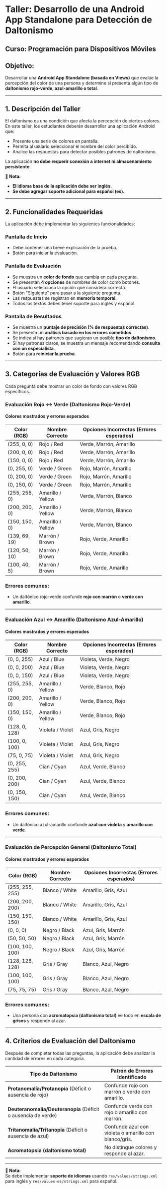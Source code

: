 # **Taller: Desarrollo de una Android App Standalone para Detección de Daltonismo**  

## **Curso:** Programación para Dispositivos Móviles  
## **Objetivo:**  
Desarrollar una **Android App Standalone (basada en Views)** que evalúe la percepción del color de una persona y determine si presenta algún tipo de **daltonismo rojo-verde, azul-amarillo o total**.  

---

## **1. Descripción del Taller**  
El daltonismo es una condición que afecta la percepción de ciertos colores. En este taller, los estudiantes deberán desarrollar una aplicación Android que:  
- Presente una serie de colores en pantalla.  
- Permita al usuario seleccionar el nombre del color percibido.  
- Analice las respuestas para detectar posibles patrones de daltonismo.  

La aplicación **no debe requerir conexión a internet ni almacenamiento persistente**.  

**📌 Nota:**  
- **El idioma base de la aplicación debe ser inglés.**  
- **Se debe agregar soporte adicional para español (es).**  

---

## **2. Funcionalidades Requeridas**  
La aplicación debe implementar las siguientes funcionalidades:  

### **Pantalla de Inicio**
- Debe contener una breve explicación de la prueba.  
- Botón para iniciar la evaluación.  

### **Pantalla de Evaluación**
- Se muestra un **color de fondo** que cambia en cada pregunta.  
- Se presentan **4 opciones** de nombres de color como botones.  
- El usuario selecciona la opción que considera correcta.  
- Botón "Siguiente" para pasar a la siguiente pregunta.  
- Las respuestas se registran en **memoria temporal**.  
- Todos los textos deben tener soporte para inglés y español.  

### **Pantalla de Resultados**
- Se muestra un **puntaje de precisión (% de respuestas correctas)**.  
- Se presenta un **análisis basado en los errores cometidos**.  
- Se indica si hay patrones que sugieran un posible **tipo de daltonismo**.  
- Si hay patrones claros, se muestra un mensaje recomendando **consulta con un especialista**.  
- Botón para **reiniciar la prueba**.  

---

## **3. Categorías de Evaluación y Valores RGB**  
Cada pregunta debe mostrar un color de fondo con valores RGB específicos.  

### **Evaluación Rojo ↔ Verde (Daltonismo Rojo-Verde)**
#### **Colores mostrados y errores esperados**  

| Color (RGB) | Nombre Correcto | Opciones Incorrectas (Errores esperados) |
|------------|----------------|--------------------------------|
| (255, 0, 0) | Rojo / Red | Verde, Marrón, Amarillo |
| (200, 0, 0) | Rojo / Red | Verde, Marrón, Amarillo |
| (150, 0, 0) | Rojo / Red | Verde, Marrón, Amarillo |
| (0, 255, 0) | Verde / Green | Rojo, Marrón, Amarillo |
| (0, 200, 0) | Verde / Green | Rojo, Marrón, Amarillo |
| (0, 150, 0) | Verde / Green | Rojo, Marrón, Amarillo |
| (255, 255, 0) | Amarillo / Yellow | Verde, Marrón, Blanco |
| (200, 200, 0) | Amarillo / Yellow | Verde, Marrón, Blanco |
| (150, 150, 0) | Amarillo / Yellow | Verde, Marrón, Blanco |
| (139, 69, 19) | Marrón / Brown | Rojo, Verde, Amarillo |
| (120, 50, 10) | Marrón / Brown | Rojo, Verde, Amarillo |
| (100, 40, 5) | Marrón / Brown | Rojo, Verde, Amarillo |

### **Errores comunes:**  
- Un daltónico rojo-verde confunde **rojo con marrón** o **verde con amarillo**.  

---

### **Evaluación Azul ↔ Amarillo (Daltonismo Azul-Amarillo)**
#### **Colores mostrados y errores esperados**  

| Color (RGB) | Nombre Correcto | Opciones Incorrectas (Errores esperados) |
|------------|----------------|--------------------------------|
| (0, 0, 255) | Azul / Blue | Violeta, Verde, Negro |
| (0, 0, 200) | Azul / Blue | Violeta, Verde, Negro |
| (0, 0, 150) | Azul / Blue | Violeta, Verde, Negro |
| (255, 255, 0) | Amarillo / Yellow | Verde, Blanco, Rojo |
| (200, 200, 0) | Amarillo / Yellow | Verde, Blanco, Rojo |
| (150, 150, 0) | Amarillo / Yellow | Verde, Blanco, Rojo |
| (128, 0, 128) | Violeta / Violet | Azul, Gris, Negro |
| (100, 0, 100) | Violeta / Violet | Azul, Gris, Negro |
| (75, 0, 75) | Violeta / Violet | Azul, Gris, Negro |
| (0, 255, 255) | Cian / Cyan | Azul, Verde, Blanco |
| (0, 200, 200) | Cian / Cyan | Azul, Verde, Blanco |
| (0, 150, 150) | Cian / Cyan | Azul, Verde, Blanco |

### **Errores comunes:**  
- Un daltónico azul-amarillo confunde **azul con violeta** y **amarillo con verde**.  

---

### **Evaluación de Percepción General (Daltonismo Total)**
#### **Colores mostrados y errores esperados**  

| Color (RGB) | Nombre Correcto | Opciones Incorrectas (Errores esperados) |
|------------|----------------|--------------------------------|
| (255, 255, 255) | Blanco / White | Amarillo, Gris, Azul |
| (200, 200, 200) | Blanco / White | Amarillo, Gris, Azul |
| (150, 150, 150) | Blanco / White | Amarillo, Gris, Azul |
| (0, 0, 0) | Negro / Black | Azul, Gris, Marrón |
| (50, 50, 50) | Negro / Black | Azul, Gris, Marrón |
| (100, 100, 100) | Negro / Black | Azul, Gris, Marrón |
| (128, 128, 128) | Gris / Gray | Blanco, Azul, Negro |
| (100, 100, 100) | Gris / Gray | Blanco, Azul, Negro |
| (75, 75, 75) | Gris / Gray | Blanco, Azul, Negro |

### **Errores comunes:**  
- Una persona con **acromatopsia (daltonismo total)** ve todo en **escala de grises** y responde al azar.  

---

## **4. Criterios de Evaluación del Daltonismo**  
Después de completar todas las preguntas, la aplicación debe analizar la cantidad de errores en cada categoría.  

| **Tipo de Daltonismo** | **Patrón de Errores Identificado** |
|------------------|--------------------------------|
| **Protanomalía/Protanopía** (Déficit o ausencia de rojo) | Confunde rojo con marrón o verde con amarillo. |
| **Deuteranomalía/Deuteranopía** (Déficit o ausencia de verde) | Confunde verde con rojo o amarillo con marrón. |
| **Tritanomalía/Tritanopía** (Déficit o ausencia de azul) | Confunde azul con violeta o amarillo con blanco/gris. |
| **Acromatopsia (daltonismo total)** | No distingue colores y responde al azar. |

---

**📌 Nota:**  
Se debe implementar **soporte de idiomas** usando `res/values/strings.xml` para inglés y `res/values-es/strings.xml` para español.  
